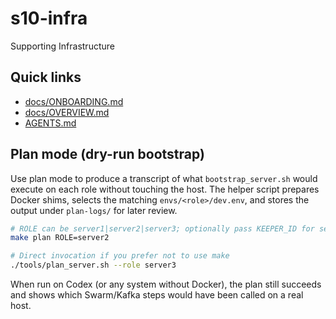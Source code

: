# s10-infra
Supporting Infrastructure
## Quick links
- [docs/ONBOARDING.md](docs/ONBOARDING.md)
- [docs/OVERVIEW.md](docs/OVERVIEW.md)
- [AGENTS.md](AGENTS.md)

## Plan mode (dry-run bootstrap)

Use plan mode to produce a transcript of what `bootstrap_server.sh` would
execute on each role without touching the host. The helper script prepares
Docker shims, selects the matching `envs/<role>/dev.env`, and stores the
output under `plan-logs/` for later review.

```bash
# ROLE can be server1|server2|server3; optionally pass KEEPER_ID for server1
make plan ROLE=server2

# Direct invocation if you prefer not to use make
./tools/plan_server.sh --role server3
```

When run on Codex (or any system without Docker), the plan still succeeds and
shows which Swarm/Kafka steps would have been called on a real host.
